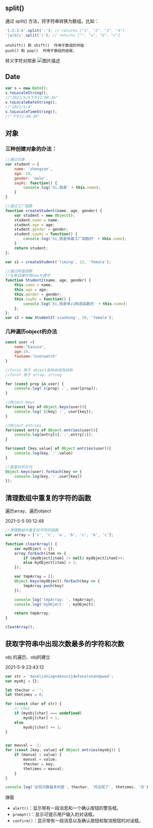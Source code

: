 ## split() 

通过 split() 方法，将字符串转换为数组。比如：

```js
'1:2:3:4'.split(':'); // returns ["1", "2", "3", "4"]
'|a|b|c'.split('|'); // returns ["", "a", "b", "c"]
```
```
unshift() 和 shift()  作用于数组的开始
push() 和 pop()  作用于数组的结尾。
```
转义字符对照表
![图片描述](https://dn-simplecloud.shiyanlou.com/courses/uid1413993-20210425-1619357930751)

## Date

```js
var s = new Date();
s.toLocaleString();
//"2021/5/4下午11:00:36"
s.toLocaleDateString();
//"2021/5/4"
s.toLocaleTimeString();
//"下午11:00:36"
```



## 对象

### 三种创建对象的办法：

```js
//通过对象
var student = {
    name: 'zhangsan',
    age: 18,
    gender: 'male',
    sayHi: function() {
        console.log('hi,我是' + this.name);
    }
}

//通过工厂函数
function createStudent(name, age, gender) {
    var student = new Object();
    student.name = name;
    student.age = age;
    student.gender = gender;
    student.sayHi = function() {
        console.log('hi,我是来着工厂函数的' + this.name);
    }
    return student;
};

var s1 = createStudent('liming', 12, 'female');

//通过构造函数
//注意创建时用new关键字
function Student2(name, age, gender) {
    this.name = name;
    this.age = age;
    this.gender = gender;
    this.sayHi = function() {
        console.log('hi,我是来zi构造函数的' + this.name);
    };
};
var s2 = new Student2('xiaohong', 19, 'female');
```

### 几种遍历object的办法

```js
const user ={
    name:"kasusa",
    age:19,
    favGame:"overwatch"
}

//forin 用于 object各种非线性结构
//forof 用于 array、string

for (const prop in user) {
    console.log(`${prop} :`, user[prop]);
}

//Object.keys
for(const key of Object.keys(user)){
    console.log(`${key} :`, user[key]);
}

//Object.entries
for(const entry of Object.entries(user)){
    console.log(entry[0],':',entry[1]);
}

for(const [key,value] of Object.entries(user)){
    console.log(key,':',value)
}

//我喜欢的方式
Object.keys(user).forEach(key => {
    console.log(key,':',user[key])
});
```



## 清理数组中重复的字符的函数

遍历array、遍历object

2021-5-5 00:12:48

```js
//清理数组中重复的字符的函数
var array = ['x', 'c', 'a', 'b', 'c', 'b', 'c'];

function clearArray() {
    var myObject = {};
    array.forEach(item => {
        if (myObject[item] != null) myObject[item]++;
        else myObject[item] = 1;
    });

    var tmpArray = [];
    Object.keys(myObject).forEach(key => {
        tmpArray.push(key)
    });

    console.log('tmpArray: ', tmpArray);
    console.log('myObject: ', myObject);

    return tmpArray;
}

clearArray();
```



## 获取字符串中出现次数最多的字符和次数

obj 的遍历、obj的建立

2021-5-9 23:43:12

```js
var str = 'daskljahiagnaknscsjdwfanalvnahdpwod';
var myobj = {};

let thechar = '';
let thetimes = 0;

for (const char of str) {
    // char
    if (myobj[char] === undefined)
        myobj[char] = 1;
    else
        myobj[char] += 1;
}


var maxval = -1;
for (const [key, value] of Object.entries(myobj)) {
    if (maxval < value) {
        maxval = value;
        thechar = key;
        thetimes = maxval;
    }
}

console.log('出现次数最多的是', thechar, '共出现了', thetimes, '次')
```

弹窗

- `alert()`：显示带有一段消息和一个确认按钮的警告框。
- `prompt()`：显示可提示用户输入的对话框。
- `confirm()`：显示带有一段消息以及确认按钮和取消按钮的对话框。

